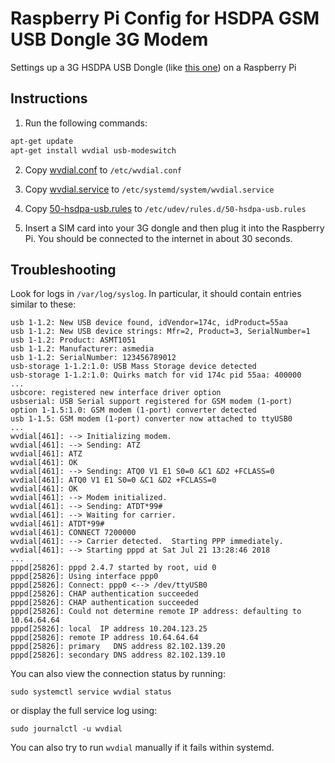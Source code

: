 # Raspberry Pi Config for HSDPA GSM USB Dongle 3G Modem

Settings up a 3G HSDPA USB Dongle (like [this one](https://www.aliexpress.com/item/7-2Mbps-External-Mobile-Broadband-Unlocked-Universal-Wireless-HSUPA-HSDPA-GSM-USB-Dongle-3G-Modem-Support/32851914363.html)) on a Raspberry Pi

## Instructions

1. Run the following commands:

```bash
apt-get update
apt-get install wvdial usb-modeswitch
```

2. Copy [wvdial.conf](wvdial.conf) to `/etc/wvdial.conf` 

3. Copy [wvdial.service](wvdial.service) to `/etc/systemd/system/wvdial.service`

4. Copy [50-hsdpa-usb.rules](50-hsdpa-usb.rules) to `/etc/udev/rules.d/50-hsdpa-usb.rules`

5. Insert a SIM card into your 3G dongle and then plug it into the Raspberry Pi. You should be connected to the internet in about 30 seconds.

## Troubleshooting

Look for logs in `/var/log/syslog`. In particular, it should contain entries similar to these:

```
usb 1-1.2: New USB device found, idVendor=174c, idProduct=55aa
usb 1-1.2: New USB device strings: Mfr=2, Product=3, SerialNumber=1
usb 1-1.2: Product: ASMT1051
usb 1-1.2: Manufacturer: asmedia
usb 1-1.2: SerialNumber: 123456789012
usb-storage 1-1.2:1.0: USB Mass Storage device detected
usb-storage 1-1.2:1.0: Quirks match for vid 174c pid 55aa: 400000
...
usbcore: registered new interface driver option
usbserial: USB Serial support registered for GSM modem (1-port)
option 1-1.5:1.0: GSM modem (1-port) converter detected
usb 1-1.5: GSM modem (1-port) converter now attached to ttyUSB0
...
wvdial[461]: --> Initializing modem.
wvdial[461]: --> Sending: ATZ
wvdial[461]: ATZ
wvdial[461]: OK
wvdial[461]: --> Sending: ATQ0 V1 E1 S0=0 &C1 &D2 +FCLASS=0
wvdial[461]: ATQ0 V1 E1 S0=0 &C1 &D2 +FCLASS=0
wvdial[461]: OK
wvdial[461]: --> Modem initialized.
wvdial[461]: --> Sending: ATDT*99#
wvdial[461]: --> Waiting for carrier.
wvdial[461]: ATDT*99#
wvdial[461]: CONNECT 7200000
wvdial[461]: --> Carrier detected.  Starting PPP immediately.
wvdial[461]: --> Starting pppd at Sat Jul 21 13:28:46 2018
...
pppd[25826]: pppd 2.4.7 started by root, uid 0
pppd[25826]: Using interface ppp0
pppd[25826]: Connect: ppp0 <--> /dev/ttyUSB0
pppd[25826]: CHAP authentication succeeded
pppd[25826]: CHAP authentication succeeded
pppd[25826]: Could not determine remote IP address: defaulting to 10.64.64.64
pppd[25826]: local  IP address 10.204.123.25
pppd[25826]: remote IP address 10.64.64.64
pppd[25826]: primary   DNS address 82.102.139.20
pppd[25826]: secondary DNS address 82.102.139.10
```

You can also view the connection status by running:

```shell
sudo systemctl service wvdial status
```

or display the full service log using:

```shell
sudo journalctl -u wvdial
```

You can also try to run `wvdial` manually if it fails within systemd.
